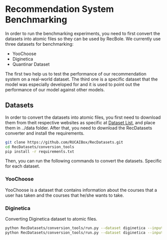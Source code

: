 # Recommendation System Benchmarking

In order to run the benchmarking experiments, you need to first convert the datasets into atomic files
so they can be used by RecBole. We currently use three datasets for benchmarking:

- YooChoose
- Diginetica
- Quantinar Dataset

The first two help us to test the performance of our recommendation system on a real-world dataset.
The third one is a specific dataset that the model was especially developed for and it is used to point out the 
performance of our model against other models.

## Datasets

In order to convert the datasets into atomic files, you first need to download them from theit respective websites as specific
at [Dataset List](https://recbole.io/dataset_list.html), and place them in ../data folder. After that, you need to download the 
RecDatasets converter and install the requirements.

```bash
git clone https://github.com/RUCAIBox/RecDatasets.git
cd RecDatasets/conversion_tools
pip install -r requirements.txt
```

Then, you can run the following commands to convert the datasets. Specific for each dataset.

### YooChoose

YooChoose is a dataset that contains information about the courses that a user has taken and the courses that he/she
wants to take.

### Diginetica

Converting Diginetica dataset to atomic files.
```bash
python RecDatasets/conversion_tools/run.py --dataset diginetica --input_path ../data/diginetica/dataset-train-diginetica --output_path data/diginetica --duplicate_removal --convert_inter
python RecDatasets/conversion_tools/run.py --dataset diginetica --input_path ../data/diginetica/dataset-train-diginetica --output_path data/diginetica --convert_item
```